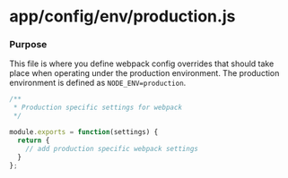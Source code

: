 # app/config/env/production.js

### Purpose

This file is where you define webpack config overrides that should take place when operating under the production 
environment. The production environment is defined as `NODE_ENV=production`.


```js
/**
 * Production specific settings for webpack
 */

module.exports = function(settings) {
  return {
    // add production specific webpack settings
  }
};
```
